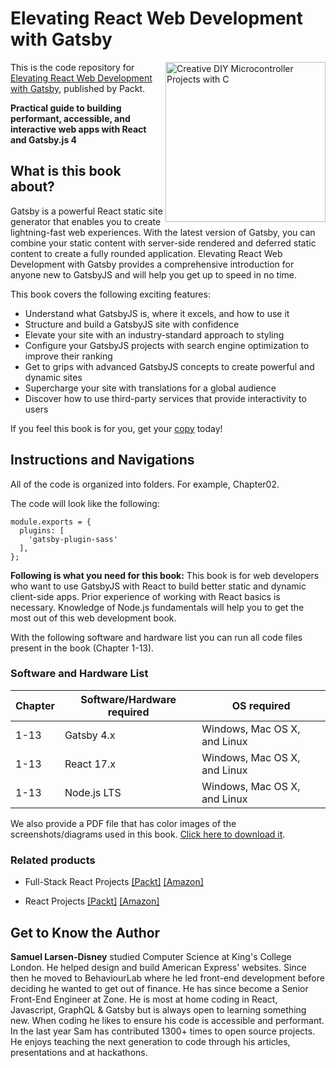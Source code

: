 # Elevating React Web Development with Gatsby

<a href="https://www.packtpub.com/product/elevating-react-web-development-with-gatsby-4/9781800209091"><img src="https://static.packt-cdn.com/products/9781800209091/cover/smaller" alt="Creative DIY Microcontroller Projects with C" height="256px" align="right"></a>

This is the code repository for [Elevating React Web Development with Gatsby](https://www.packtpub.com/product/elevating-react-web-development-with-gatsby-4/9781800209091), published by Packt.

**Practical guide to building performant, accessible, and interactive web apps with React and Gatsby.js 4**

## What is this book about?
Gatsby is a powerful React static site generator that enables you to create lightning-fast web experiences. With the latest version of Gatsby, you can combine your static content with server-side rendered and deferred static content to create a fully rounded application. Elevating React Web Development with Gatsby provides a comprehensive introduction for anyone new to GatsbyJS and will help you get up to speed in no time.

This book covers the following exciting features:
* Understand what GatsbyJS is, where it excels, and how to use it
* Structure and build a GatsbyJS site with confidence
* Elevate your site with an industry-standard approach to styling
* Configure your GatsbyJS projects with search engine optimization to improve their ranking
* Get to grips with advanced GatsbyJS concepts to create powerful and dynamic sites
* Supercharge your site with translations for a global audience
* Discover how to use third-party services that provide interactivity to users

If you feel this book is for you, get your [copy](https://www.amazon.com/Elevating-React-Web-Development-Gatsby/dp/1800209096) today!


## Instructions and Navigations
All of the code is organized into folders. For example, Chapter02.

The code will look like the following:
```
module.exports = {
  plugins: [
    'gatsby-plugin-sass'
  ],
};
```

**Following is what you need for this book:**
This book is for web developers who want to use GatsbyJS with React to build better static and dynamic client-side apps. Prior experience of working with React basics is necessary. Knowledge of Node.js fundamentals will help you to get the most out of this web development book.

With the following software and hardware list you can run all code files present in the book (Chapter 1-13).

### Software and Hardware List
| Chapter | Software/Hardware required | OS required |
| -------- | ------------------------------------ | ----------------------------------- |
| 1-13 | Gatsby 4.x | Windows, Mac OS X, and Linux |
| 1-13 | React 17.x | Windows, Mac OS X, and Linux |
| 1-13 | Node.js LTS | Windows, Mac OS X, and Linux |

We also provide a PDF file that has color images of the screenshots/diagrams used in this book. [Click here to download it](https://static.packt-cdn.com/downloads/9781800209091_ColorImages.pdf).

### Related products
* Full-Stack React Projects [[Packt]](https://www.packtpub.com/product/full-stack-react-projects-second-edition/9781839215414) [[Amazon]](https://www.amazon.com/dp/1839215410)

* React Projects [[Packt]](https://www.packtpub.com/product/react-projects-second-edition/9781801070638) [[Amazon]](https://www.amazon.com/React-Projects-cross-platform-professional-developer/dp/1801070636)


## Get to Know the Author

**Samuel Larsen-Disney** 
 studied Computer Science at King's College London. He helped design and build American Express' websites. Since then he moved to BehaviourLab where he led front-end development before deciding he wanted to get out of finance. He has since become a Senior Front-End Engineer at Zone. He is most at home coding in React, Javascript, GraphQL & Gatsby but is always open to learning something new. When coding he likes to ensure his code is accessible and performant. In the last year Sam has contributed 1300+ times to open source projects. He enjoys teaching the next generation to code through his articles, presentations and at hackathons.
